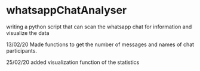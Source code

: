 # whatsappChatAnalyser
writing a python script that can scan the whatsapp chat for information and visualize the data

13/02/20 Made functions to get the number of messages and names of chat participants.

25/02/20 added visualization function of the statistics
